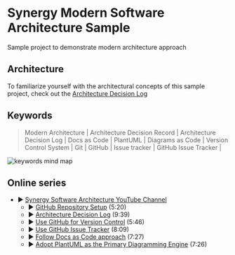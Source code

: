 # Synergy Modern Software Architecture Sample

Sample project to demonstrate modern architecture approach

## Architecture

To familiarize yourself with the architectural concepts of this sample project, 
check out the [Architecture Decision Log](docs/architecture/Architecture%20Decision%20Log.md)

## Keywords

> Modern Architecture |
> Architecture Decision Record | Architecture Decision Log |
> Docs as Code | PlantUML | Diagrams as Code |
> Version Control System | Git | GitHub |
> Issue tracker | GitHub Issue Tracker |

<!--
```plantuml
@startmindmap

* Synergy Modern Architecture

-- Process
---_ Version Control System
----_ Git
---_ Issue tracker
----_ GitHub Issues

-- Tools
---_ GitHub
---_ PlantUML

++ Documentation
+++_ Docs As Code
+++_ Diagrams as Code

++ Architecture
+++_ Architecture Decision Log
+++_ Architecture Decision Record

@endmindmap
```
-->
![keywords mind map](https://www.plantuml.com/plantuml/png/V91D2W8n38NtWdV8sc7ke2Yee23-RQLsmbYSDf9a5fxDXKVo2hOT1tJZhdtVoylFw_4SYnfMxqBbpMqu60v6iBi7vFeEQwgG0qpONfoYrPOn6SeIDamMHTAxFC4HMHm5c59GfYRMYwBFCDAvquzlAT8YA1jxHVx2Y_RSiHYOu_T4JH_UySzdqvYWX_Kg-Oe2PcHRZq6DnlP9AKv94vX87AQAqtQICpKRBs1wELV_xfMTtnBCqBgyruhgltoBbhXAgMECP-nF-GO00F__0m00) <!-- ← Generated image link. Do NOT modify it manually. -->

## Online series

* ▶️ [Synergy Software Architecture YouTube Channel](https://www.youtube.com/channel/UCTildHeLP4HoQVexsdrrHLA)
    * ▶️ [GitHub Repository Setup](https://www.youtube.com/watch?v=1xpCQnlqwFE) (5:20)
    * ▶️ [Architecture Decision Log](https://www.youtube.com/watch?v=td3vERoL_KQ) (9:39)
    * ▶️ [Use GitHub for Version Control](https://youtu.be/YZxJj41nQ7A) (5:46)
    * ▶️ [Use GitHub Issue Tracker](https://youtu.be/7S1QSb9skfw) (8:09)
    * ▶️ [Follow Docs as Code approach](https://youtu.be/pv0rfyymEwY) (7:27)
    * ▶️ [Adopt PlantUML as the Primary Diagramming Engine](https://youtu.be/x99410rf_nE) (7:26)